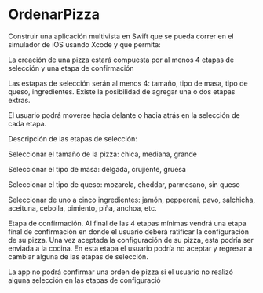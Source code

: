 # OrdenarPizza

Construir una aplicación multivista en Swift que se pueda correr en el simulador de iOS usando Xcode y que permita:

La creación de una pizza estará compuesta por al menos 4 etapas de selección y una etapa de confirmación

Las estapas de selección serán al menos 4: tamaño, tipo de masa, tipo de queso, ingredientes. Existe la posibilidad de agregar una o dos etapas extras.

El usuario podrá moverse hacia delante o hacia atrás en la selección de cada etapa.

Descripción de las etapas de selección:

Seleccionar el tamaño de la pizza: chica, mediana, grande

Seleccionar el tipo de masa: delgada, crujiente, gruesa

Seleccionar el tipo de queso: mozarela, cheddar, parmesano, sin queso

Seleccionar de uno a cinco ingredientes: jamón, pepperoni, pavo, salchicha, aceituna, cebolla, pimiento, piña, anchoa, etc.

Etapa de confirmación. Al final de las 4 etapas mínimas vendrá una etapa final de confirmación en donde el usuario deberá ratificar la configuración de su pizza. Una vez aceptada la configuración de su pizza, esta podría ser enviada a la cocina. En esta etapa el usuario podría no aceptar y regresar a cambiar alguna de las etapas de selección.

La app no podrá confirmar una orden de pizza si el usuario no realizó alguna selección en las etapas de configuració
